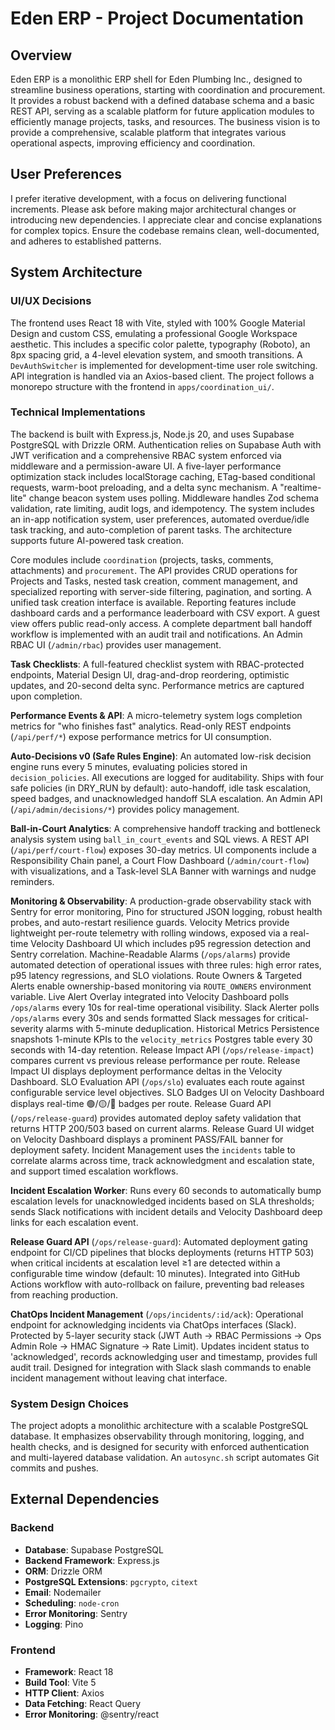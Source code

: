 # Eden ERP - Project Documentation

## Overview
Eden ERP is a monolithic ERP shell for Eden Plumbing Inc., designed to streamline business operations, starting with coordination and procurement. It provides a robust backend with a defined database schema and a basic REST API, serving as a scalable platform for future application modules to efficiently manage projects, tasks, and resources. The business vision is to provide a comprehensive, scalable platform that integrates various operational aspects, improving efficiency and coordination.

## User Preferences
I prefer iterative development, with a focus on delivering functional increments. Please ask before making major architectural changes or introducing new dependencies. I appreciate clear and concise explanations for complex topics. Ensure the codebase remains clean, well-documented, and adheres to established patterns.

## System Architecture

### UI/UX Decisions
The frontend uses React 18 with Vite, styled with 100% Google Material Design and custom CSS, emulating a professional Google Workspace aesthetic. This includes a specific color palette, typography (Roboto), an 8px spacing grid, a 4-level elevation system, and smooth transitions. A `DevAuthSwitcher` is implemented for development-time user role switching. API integration is handled via an Axios-based client. The project follows a monorepo structure with the frontend in `apps/coordination_ui/`.

### Technical Implementations
The backend is built with Express.js, Node.js 20, and uses Supabase PostgreSQL with Drizzle ORM. Authentication relies on Supabase Auth with JWT verification and a comprehensive RBAC system enforced via middleware and a permission-aware UI. A five-layer performance optimization stack includes localStorage caching, ETag-based conditional requests, warm-boot preloading, and a delta sync mechanism. A "realtime-lite" change beacon system uses polling. Middleware handles Zod schema validation, rate limiting, audit logs, and idempotency. The system includes an in-app notification system, user preferences, automated overdue/idle task tracking, and auto-completion of parent tasks. The architecture supports future AI-powered task creation.

Core modules include `coordination` (projects, tasks, comments, attachments) and `procurement`. The API provides CRUD operations for Projects and Tasks, nested task creation, comment management, and specialized reporting with server-side filtering, pagination, and sorting. A unified task creation interface is available. Reporting features include dashboard cards and a performance leaderboard with CSV export. A guest view offers public read-only access. A complete department ball handoff workflow is implemented with an audit trail and notifications. An Admin RBAC UI (`/admin/rbac`) provides user management.

**Task Checklists**: A full-featured checklist system with RBAC-protected endpoints, Material Design UI, drag-and-drop reordering, optimistic updates, and 20-second delta sync. Performance metrics are captured upon completion.

**Performance Events & API**: A micro-telemetry system logs completion metrics for "who finishes fast" analytics. Read-only REST endpoints (`/api/perf/*`) expose performance metrics for UI consumption.

**Auto-Decisions v0 (Safe Rules Engine)**: An automated low-risk decision engine runs every 5 minutes, evaluating policies stored in `decision_policies`. All executions are logged for auditability. Ships with four safe policies (in DRY_RUN by default): auto-handoff, idle task escalation, speed badges, and unacknowledged handoff SLA escalation. An Admin API (`/api/admin/decisions/*`) provides policy management.

**Ball-in-Court Analytics**: A comprehensive handoff tracking and bottleneck analysis system using `ball_in_court_events` and SQL views. A REST API (`/api/perf/court-flow`) exposes 30-day metrics. UI components include a Responsibility Chain panel, a Court Flow Dashboard (`/admin/court-flow`) with visualizations, and a Task-level SLA Banner with warnings and nudge reminders.

**Monitoring & Observability**: A production-grade observability stack with Sentry for error monitoring, Pino for structured JSON logging, robust health probes, and auto-restart resilience guards. Velocity Metrics provide lightweight per-route telemetry with rolling windows, exposed via a real-time Velocity Dashboard UI which includes p95 regression detection and Sentry correlation. Machine-Readable Alarms (`/ops/alarms`) provide automated detection of operational issues with three rules: high error rates, p95 latency regressions, and SLO violations. Route Owners & Targeted Alerts enable ownership-based monitoring via `ROUTE_OWNERS` environment variable. Live Alert Overlay integrated into Velocity Dashboard polls `/ops/alarms` every 10s for real-time operational visibility. Slack Alerter polls `/ops/alarms` every 30s and sends formatted Slack messages for critical-severity alarms with 5-minute deduplication. Historical Metrics Persistence snapshots 1-minute KPIs to the `velocity_metrics` Postgres table every 30 seconds with 14-day retention. Release Impact API (`/ops/release-impact`) compares current vs previous release performance per route. Release Impact UI displays deployment performance deltas in the Velocity Dashboard. SLO Evaluation API (`/ops/slo`) evaluates each route against configurable service level objectives. SLO Badges UI on Velocity Dashboard displays real-time 🟢/🟡/🔴 badges per route. Release Guard API (`/ops/release-guard`) provides automated deploy safety validation that returns HTTP 200/503 based on current alarms. Release Guard UI widget on Velocity Dashboard displays a prominent PASS/FAIL banner for deployment safety. Incident Management uses the `incidents` table to correlate alarms across time, track acknowledgment and escalation state, and support timed escalation workflows.

**Incident Escalation Worker**: Runs every 60 seconds to automatically bump escalation levels for unacknowledged incidents based on SLA thresholds; sends Slack notifications with incident details and Velocity Dashboard deep links for each escalation event.

**Release Guard API** (`/ops/release-guard`): Automated deployment gating endpoint for CI/CD pipelines that blocks deployments (returns HTTP 503) when critical incidents at escalation level ≥1 are detected within a configurable time window (default: 10 minutes). Integrated into GitHub Actions workflow with auto-rollback on failure, preventing bad releases from reaching production.

**ChatOps Incident Management** (`/ops/incidents/:id/ack`): Operational endpoint for acknowledging incidents via ChatOps interfaces (Slack). Protected by 5-layer security stack (JWT Auth → RBAC Permissions → Ops Admin Role → HMAC Signature → Rate Limit). Updates incident status to 'acknowledged', records acknowledging user and timestamp, provides full audit trail. Designed for integration with Slack slash commands to enable incident management without leaving chat interface.

### System Design Choices
The project adopts a monolithic architecture with a scalable PostgreSQL database. It emphasizes observability through monitoring, logging, and health checks, and is designed for security with enforced authentication and multi-layered database validation. An `autosync.sh` script automates Git commits and pushes.

## External Dependencies

### Backend
- **Database**: Supabase PostgreSQL
- **Backend Framework**: Express.js
- **ORM**: Drizzle ORM
- **PostgreSQL Extensions**: `pgcrypto`, `citext`
- **Email**: Nodemailer
- **Scheduling**: `node-cron`
- **Error Monitoring**: Sentry
- **Logging**: Pino

### Frontend
- **Framework**: React 18
- **Build Tool**: Vite 5
- **HTTP Client**: Axios
- **Data Fetching**: React Query
- **Error Monitoring**: @sentry/react